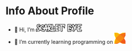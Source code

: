 # Info About Profile

- 👋 Hi, I’m ![Name](/InfoFolder(GitHub)/S.E.png)
- 🌱 I’m currently learning programming on ![Haxe](/InfoFolder(GitHub)/LogoHAXE.png)
